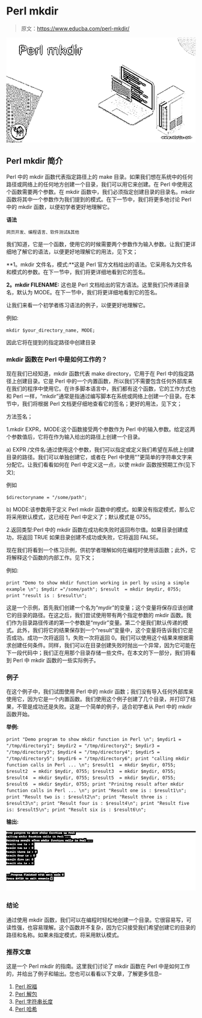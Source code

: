 # Perl mkdir

> 原文：<https://www.educba.com/perl-mkdir/>

![Perl-mkdir](img/9811dfe75a6f76121a5b9eadef5e702d.png)



## Perl mkdir 简介

Perl 中的 mkdir 函数代表指定路径上的 make 目录。如果我们想在系统中的任何路径或网络上的任何地方创建一个目录，我们可以用它来创建。在 Perl 中使用这个函数需要两个参数。在 mkdir 函数中，我们必须指定创建目录的目录名。mkdir 函数将其中一个参数作为我们提到的模式。在下一节中，我们将更多地讨论 Perl 中的 mkdir 函数，以便初学者更好地理解它。

**语法**

<small>网页开发、编程语言、软件测试&其他</small>

我们知道，它是一个函数，使用它的时候需要两个参数作为输入参数。让我们更详细地了解它的语法，以便更好地理解它的用法，见下文；

**1。mkdir 文件名，模式:**这是 Perl 官方文档给出的语法。它采用名为文件名和模式的参数。在下一节中，我们将更详细地看到它的签名。

**2。mkdir FILENAME:** 这也是 Perl 文档给出的官方语法。这里我们只传递目录名，默认为 MODE。在下一节中，我们将更详细地看到它的签名。

让我们来看一个初学者练习语法的例子，以便更好地理解它。

例如:

`mkdir $your_directory_name, MODE;`

因此它将在提到的指定路径中创建目录

### mkdir 函数在 Perl 中是如何工作的？

现在我们已经知道，mkdir 函数代表 make directory，它用于在 Perl 中的指定路径上创建目录。它是 Perl 中的一个内置函数，所以我们不需要包含任何外部库来在我们的程序中使用它。在许多脚本语言中，我们都有这个函数，它的工作方式也和 Perl 一样，“mkdir”通常是指通过编写脚本在系统或网络上创建一个目录。在本节中，我们将根据 Perl 文档更仔细地查看它的签名；更好的用法，见下文；

方法签名；

1.mkdir EXPR，MODE:这个函数接受两个参数作为 Perl 中的输入参数。给定这两个参数值后，它将在作为输入给出的路径上创建一个目录。

a) EXPR /文件名:通过使用这个参数，我们可以指定或定义我们希望在系统上创建目录的路径。我们可以单独创建它，或者在 Perl 中使用""更简单的字符串文字来分配它。让我们看看如何在 Perl 中定义这一点，以使 mkdir 函数按预期工作(见下文);

例如

`$directoryname = "/some/path";`

b) MODE:该参数用于定义 Perl mkdir 函数中的模式。如果没有指定模式，那么它将采用默认模式，这已经在 Perl 中定义了；默认模式是 0755。

2.返回类型:Perl 中的 mkdir 函数在成功和失败时返回布尔值。如果目录创建成功，将返回 TRUE 如果目录创建不成功或失败，它将返回 FALSE。

现在我们将看到一个练习示例，供初学者理解如何在编程时使用该函数；此外，它将解释这个函数的内部工作。见下文；

例如:

`print "Demo to show mkdir function working in perl by using a simple example \n";
$mydir ="/some/path";
$result  = mkdir $mydir, 0755;
print "result is : $result\n";`

这是一个示例，首先我们创建一个名为“mydir”的变量；这个变量将保存应该创建它的目录的路径。在这之后，我们尝试使用带有两个指定参数的 mkdir 函数。我们作为目录路径传递的第一个参数是“mydir”变量。第二个是我们默认传递的模式。此外，我们将它的结果保存到一个“result”变量中，这个变量将告诉我们它是否成功。成功一次将返回 1，失败一次将返回 0。我们可以使用这个结果来根据需求创建任何条件。同样，我们可以在目录创建失败时抛出一个异常，因为它可能在下一段代码中；我们正在用那个目录存储一些文件。在本文的下一部分，我们将看到 Perl 中 mkdir 函数的一些实际例子。

### 例子

在这个例子中，我们试图使用 Perl 中的 mkdir 函数；我们没有导入任何外部库来使用它，因为它是一个内置函数。我们使用这个例子创建了几个目录，并打印了结果，不管是成功还是失败。这是一个简单的例子，适合初学者从 Perl 中的 mkdir 函数开始。

**举例:**

`print "Demo program to show mkdir function in Perl \n";
$mydir1 = "/tmp/directory1";
$mydir2 = "/tmp/directory2";
$mydir3 = "/tmp/directory3";
$mydir4 = "/tmp/directory4";
$mydir5 = "/tmp/directory5";
$mydir6 = "/tmp/directory6";
print "calling mkdir function calls in Perl ... \n";
$result1  = mkdir $mydir, 0755;
$result2  = mkdir $mydir, 0755;
$result3  = mkdir $mydir, 0755;
$result4  = mkdir $mydir, 0755;
$result5  = mkdir $mydir, 0755;
$result6  = mkdir $mydir, 0755;
print "Prinitng result after mkdir function calls in Perl ... \n";
print "Result one is : $result1\n";
print "Result two is : $result2\n";
print "Result three is : $result3\n";
print "Result four is : $result4\n";
print "Result five is: $result5\n";
print "Result six is : $result6\n";`

**输出:**

![Perl mkdir output](img/6686afa8fa7983bda57c6afb644649b8.png)



### 结论

通过使用 mkdir 函数，我们可以在编程时轻松地创建一个目录。它很容易写，可读性强，也容易理解。这个函数并不复杂，因为它只接受我们希望创建它的目录的路径和名称。如果未指定模式，将采用默认模式。

### 推荐文章

这是一个 Perl mkdir 的指南。这里我们讨论了 mkdir 函数在 Perl 中是如何工作的，并给出了例子和输出。您也可以看看以下文章，了解更多信息–

1.  [Perl 祝福](https://www.educba.com/perl-bless/)
2.  [Perl 解包](https://www.educba.com/perl-unpack/)
3.  [Perl 字符串长度](https://www.educba.com/perl-string-length/)
4.  [Perl 哈希](https://www.educba.com/perl-hash/)





